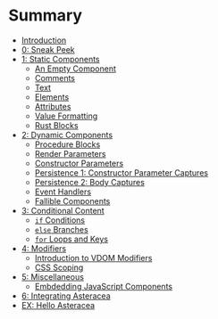 # Summary

- [Introduction](./intro.md)
- [0: Sneak Peek](./0_sneak_peek.md)
- [1: Static Components](./1_static_components.md)
  - [An Empty Component](./1_1_empty_component.md)
  - [Comments](./1_2_comments.md)
  - [Text](./1_3_text.md)
  - [Elements]()
  - [Attributes]()
  - [Value Formatting]()
  - [Rust Blocks]()
- [2: Dynamic Components]()
  - [Procedure Blocks]()
  - [Render Parameters]()
  - [Constructor Parameters]()
  - [Persistence 1: Constructor Parameter Captures]()
  - [Persistence 2: Body Captures](./2_5_body_captures.md)
  - [Event Handlers]()
  - [Fallible Components]()
- [3: Conditional Content]()
  - [`if` Conditions]()
  - [`else` Branches]()
  - [`for` Loops and Keys]()
- [4: Modifiers]()
  - [Introduction to VDOM Modifiers]()
  - [CSS Scoping]()
- [5: Miscellaneous]()
  - [Embdedding JavaScript Components]()
- [6: Integrating Asteracea]()
- [EX: Hello Asteracea](./ex_hello_asteracea.md)
